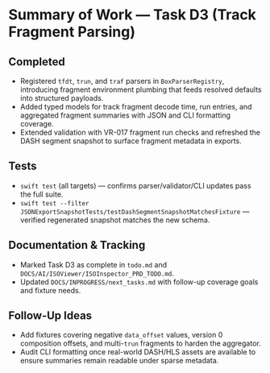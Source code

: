 # Summary of Work — Task D3 (Track Fragment Parsing)

## Completed
- Registered `tfdt`, `trun`, and `traf` parsers in `BoxParserRegistry`, introducing fragment environment plumbing that feeds resolved defaults into structured payloads.
- Added typed models for track fragment decode time, run entries, and aggregated fragment summaries with JSON and CLI formatting coverage.
- Extended validation with VR-017 fragment run checks and refreshed the DASH segment snapshot to surface fragment metadata in exports.

## Tests
- `swift test` (all targets) — confirms parser/validator/CLI updates pass the full suite.
- `swift test --filter JSONExportSnapshotTests/testDashSegmentSnapshotMatchesFixture` — verified regenerated snapshot matches the new schema.

## Documentation & Tracking
- Marked Task D3 as complete in `todo.md` and `DOCS/AI/ISOViewer/ISOInspector_PRD_TODO.md`.
- Updated `DOCS/INPROGRESS/next_tasks.md` with follow-up coverage goals and fixture needs.

## Follow-Up Ideas
- Add fixtures covering negative `data_offset` values, version 0 composition offsets, and multi-`trun` fragments to harden the aggregator.
- Audit CLI formatting once real-world DASH/HLS assets are available to ensure summaries remain readable under sparse metadata.
